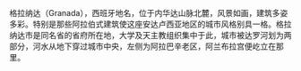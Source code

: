 

格拉纳达（Granada），西班牙地名，位于内华达山脉北麓，风景如画，建筑多姿多彩。特别是那些阿拉伯式建筑使这座安达卢西亚地区的城市风格别具一格。格拉纳达市是同名省的省府所在地，大学及天主教组织集中于此，城市被达罗河划为两部分，河水从地下穿过城市中央，左侧为阿拉巴辛老区，阿兰布拉宫便屹立在那里。

